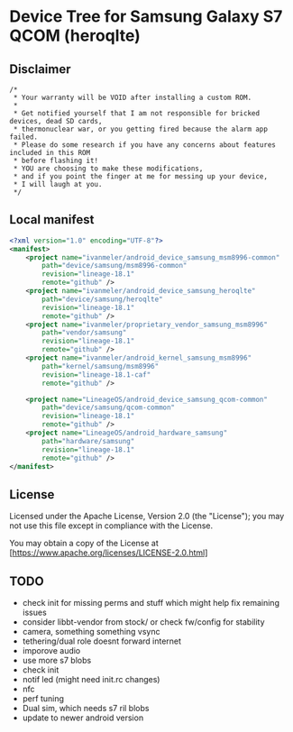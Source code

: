 # Device Tree for Samsung Galaxy S7 QCOM (heroqlte)

## Disclaimer

```xxx
/*
 * Your warranty will be VOID after installing a custom ROM.
 *
 * Get notified yourself that I am not responsible for bricked devices, dead SD cards,
 * thermonuclear war, or you getting fired because the alarm app failed.
 * Please do some research if you have any concerns about features included in this ROM
 * before flashing it!
 * YOU are choosing to make these modifications,
 * and if you point the finger at me for messing up your device,
 * I will laugh at you.
 */
```

## Local manifest

```xml
<?xml version="1.0" encoding="UTF-8"?>
<manifest>
    <project name="ivanmeler/android_device_samsung_msm8996-common"
        path="device/samsung/msm8996-common"
        revision="lineage-18.1"
        remote="github" />
    <project name="ivanmeler/android_device_samsung_heroqlte"
        path="device/samsung/heroqlte"
        revision="lineage-18.1"
        remote="github" />
    <project name="ivanmeler/proprietary_vendor_samsung_msm8996"
        path="vendor/samsung"
        revision="lineage-18.1"
        remote="github" />
    <project name="ivanmeler/android_kernel_samsung_msm8996"
        path="kernel/samsung/msm8996"
        revision="lineage-18.1-caf"
        remote="github" />

    <project name="LineageOS/android_device_samsung_qcom-common"
        path="device/samsung/qcom-common"
        revision="lineage-18.1"
        remote="github" />
    <project name="LineageOS/android_hardware_samsung"
        path="hardware/samsung"
        revision="lineage-18.1"
        remote="github" />
</manifest>
```

## License

Licensed under the Apache License, Version 2.0 (the "License"); you may not use this file except in compliance with the License.

You may obtain a copy of the License at [https://www.apache.org/licenses/LICENSE-2.0.html]


## TODO
- check init for missing perms and stuff which might help fix remaining issues
- consider libbt-vendor from stock/ or check fw/config for stability
- camera, something something vsync
- tethering/dual role doesnt forward internet
- imporove audio
- use more s7 blobs
- check init
- notif led (might need init.rc changes)
- nfc
- perf tuning
- Dual sim, which needs s7 ril blobs
- update to newer android version
